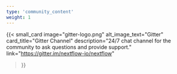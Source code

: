 ```yaml
---
type: 'community_content'
weight: 1
---
```


{{< small_card 
  image="gitter-logo.png" 
  alt_image_text="Gitter"
  card_title="Gitter Channel" 
  description="24/7 chat channel for the community to ask questions and provide support."
  link="https://gitter.im/nextflow-io/nextflow"
>}}